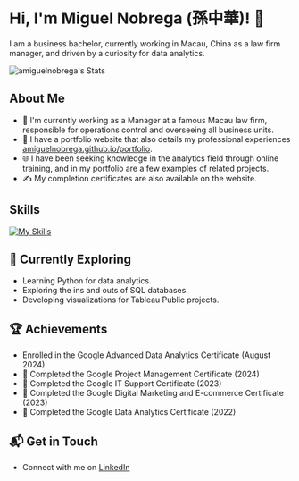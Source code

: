 # Hi, I'm Miguel Nobrega (孫中華)! 👋

I am a business bachelor, currently working in Macau, China as a law firm manager, and driven by a curiosity for data analytics.

![amiguelnobrega's Stats](https://github-readme-stats.vercel.app/api?username=amiguelnobrega&theme=vue-dark&show_icons=true&hide_border=true&count_private=true)

## About Me

- 🔭 I'm currently working as a Manager at a famous Macau law firm, responsible for operations control and overseeing all business units.
- 📝 I have a portfolio website that also details my professional experiences [amiguelnobrega.github.io/portfolio](https://amiguelnobrega.github.io/portfolio/).
- 🌐 I have been seeking knowledge in the analytics field through online training, and in my portfolio are a few examples of related projects.
- ✍️ My completion certificates are also available on the website.

## Skills
[![My Skills](https://skillicons.dev/icons?i=github,mysql,py,vscode,wordpress)](https://skillicons.dev)

## 🚀 Currently Exploring

- Learning Python for data analytics.
- Exploring the ins and outs of SQL databases.
- Developing visualizations for Tableau Public projects.

 ## 🏆 Achievements

- Enrolled in the Google Advanced Data Analytics Certificate (August 2024)
- 🌟 Completed the Google Project Management Certificate (2024)
- 🌟 Completed the Google IT Support Certificate (2023)
- 🌟 Completed the Google Digital Marketing and E-commerce Certificate (2023)
- 🌟 Completed the Google Data Analytics Certificate (2022)

## 📬 Get in Touch

- Connect with me on [LinkedIn](https://linkedin.com/in/amiguelnobrega)
